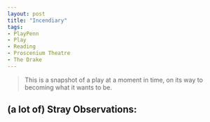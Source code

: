 ```yaml
---
layout: post
title: "Incendiary"
tags:
- PlayPenn
- Play
- Reading
- Proscenium Theatre
- The Drake
---
```


> This is a snapshot of a play at a moment in time, on its way to becoming what it wants to be.

## (a lot of) Stray Observations:
